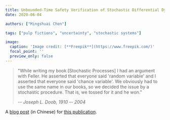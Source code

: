 ```yaml
---
title: Unbounded-Time Safety Verification of Stochastic Differential Dynamics
date: 2020-06-04

authors: ["Mingshuai Chen"]

tags: ["pulp fictions", "uncertainty", "stochastic systems"]

image:
  caption: 'Image credit: [**Freepik**](https://www.freepik.com/)'
  focal_point: ''
  preview_only: false
---
```


> "While writing my book [Stochastic Processes] I had an argument with Feller. He asserted that everyone said 'random variable' and I asserted that everyone said 'chance variable'. We obviously had to use the same name in our books, so we decided the issue by a stochastic procedure. That is, we tossed for it and he won."
>
> -- <cite>Joseph L. Doob, 1910 -- 2004</cite>

<!--more-->

A [blog post](https://mp.weixin.qq.com/s/pdGlYIHiywD7sdkEDsG9AQ) (in Chinese) for [this publication](/publication/feng-cav2020/).
